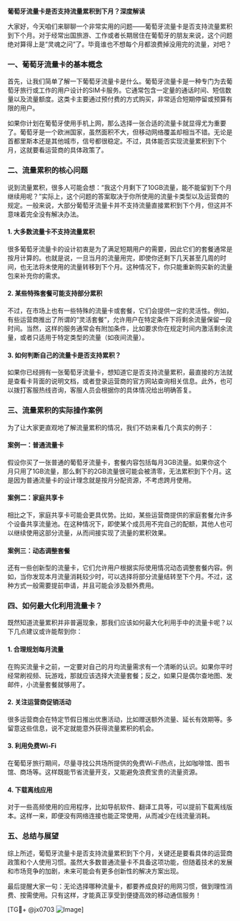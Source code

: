 **葡萄牙流量卡是否支持流量累积到下月？深度解读**

大家好，今天咱们来聊聊一个非常实用的问题——葡萄牙流量卡是否支持流量累积到下个月。对于经常出国旅游、工作或者长期居住在葡萄牙的朋友来说，这个问题绝对算得上是“灵魂之问”了。毕竟谁也不想每个月都浪费掉没用完的流量，对吧？

### 一、葡萄牙流量卡的基本概念

首先，让我们简单了解一下葡萄牙流量卡是什么。葡萄牙流量卡是一种专门为去葡萄牙旅行或工作的用户设计的SIM卡服务。它通常包含一定量的通话时间、短信数量以及流量额度。这类卡主要通过预付费的方式购买，非常适合短期停留或预算有限的用户。

如果你计划在葡萄牙使用手机上网，那么选择一张合适的流量卡就显得尤为重要了。葡萄牙是一个欧洲国家，虽然面积不大，但移动网络覆盖却相当不错。无论是首都里斯本还是其他城市，信号都很稳定。不过，具体能否实现流量累积到下个月，这就要看运营商的具体政策了。

### 二、流量累积的核心问题

说到流量累积，很多人可能会想：“我这个月剩下了10GB流量，能不能留到下个月继续用呢？”实际上，这个问题的答案取决于你所使用的流量卡类型以及运营商的规定。一般来说，大部分葡萄牙流量卡并不支持流量直接累积到下个月，但这并不意味着完全没有解决办法。

#### 1. **大多数流量卡不支持流量累积**
很多葡萄牙流量卡的设计初衷是为了满足短期用户的需要，因此它们的套餐通常是按月计算的。也就是说，一旦当月的流量用完，即使你还剩下几天甚至几周的时间，也无法将未使用的流量转移到下个月。这种情况下，你只能重新购买新的流量包来补充你的需求。

#### 2. **某些特殊套餐可能支持部分累积**
不过，在市场上也有一些特殊的流量卡或套餐，它们会提供一定的灵活性。例如，有些运营商推出了所谓的“灵活套餐”，允许用户在特定条件下将剩余流量保留一段时间。当然，这样的服务通常会有附加条件，比如要求你在规定时间内激活剩余流量，或者只适用于特定类型的流量（如夜间流量）。

#### 3. **如何判断自己的流量卡是否支持累积？**
如果你已经拥有一张葡萄牙流量卡，想知道它是否支持流量累积，最直接的方法就是查看卡背面的说明文档，或者登录运营商的官方网站查询相关信息。此外，也可以拨打客服热线咨询，客服人员会根据你的具体情况给出明确答复。

### 三、流量累积的实际操作案例

为了让大家更直观地了解流量累积的情况，我们不妨来看几个真实的例子：

#### 案例一：普通流量卡
假设你买了一张普通的葡萄牙流量卡，套餐内容包括每月3GB流量。如果你这个月只用了1GB流量，那么剩下的2GB流量很可能会被清零，无法累积到下个月。这是因为普通流量卡的设计理念就是按月分配资源，不考虑跨月使用。

#### 案例二：家庭共享卡
相比之下，家庭共享卡可能会更具优势。比如，某些运营商提供的家庭套餐允许多个设备共享流量池。在这种情况下，即使某个成员用不完自己的配额，其他人也可以继续使用这部分流量，从而间接实现了流量的累积效果。

#### 案例三：动态调整套餐
还有一些创新型的流量卡，它们允许用户根据实际使用情况动态调整套餐内容。例如，当你发现本月流量消耗较少时，可以选择将部分流量结转至下个月。不过，这种方式一般需要提前申请，并且可能会涉及额外费用。

### 四、如何最大化利用流量卡？

既然知道流量累积并非普遍现象，那我们应该如何最大化利用手中的流量卡呢？以下几点建议或许能帮到你：

#### 1. **合理规划每月流量**
在购买流量卡之前，一定要对自己的月均流量需求有一个清晰的认识。如果你平时经常刷视频、玩游戏，那就应该选择大流量套餐；反之，如果只是偶尔查地图、发邮件，小流量套餐就够用了。

#### 2. **关注运营商促销活动**
很多运营商会在特定节假日推出优惠活动，比如赠送额外流量、延长有效期等。多留意这些信息，说不定就能意外获得流量累积的机会。

#### 3. **利用免费Wi-Fi**
在葡萄牙旅行期间，尽量寻找公共场所提供的免费Wi-Fi热点，比如咖啡馆、图书馆、商场等。这样既能节省流量开支，又能避免浪费宝贵的流量资源。

#### 4. **下载离线应用**
对于一些高频使用的应用程序，比如导航软件、翻译工具等，可以提前下载离线版本。这样一来，即便没有网络连接也能正常使用，从而减少在线流量消耗。

### 五、总结与展望

综上所述，葡萄牙流量卡是否支持流量累积到下个月，关键还是要看具体的运营商政策和个人使用习惯。虽然大多数普通流量卡不具备这项功能，但随着技术的发展和市场竞争的加剧，未来可能会有更多创新性的解决方案出现。

最后提醒大家一句：无论选择哪种流量卡，都要养成良好的用网习惯，做到理性消费、按需使用。只有这样，才能真正享受到便捷高效的移动通信服务！

[TG💪+ @jx0703 ![Image](https://github.com/user-attachments/assets/dbca1d08-cadb-493c-b0ec-ad6f7a83f270)]